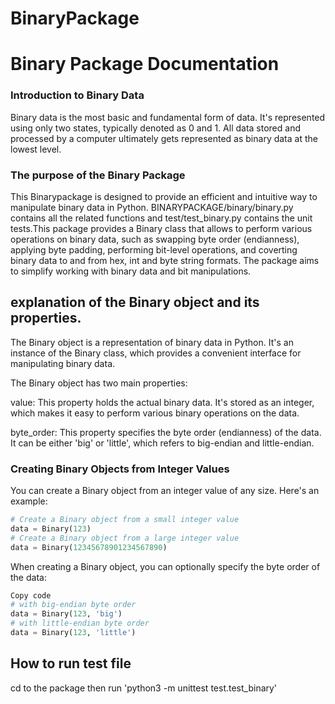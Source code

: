 # BinaryPackage #
# Binary Package Documentation #
### Introduction to Binary Data ###
Binary data is the most basic and fundamental form of data. It's represented using only two states, typically denoted as 0 and 1. All data stored and processed by a computer ultimately gets represented as binary data at the lowest level.

### The purpose of the Binary Package ###
This Binarypackage is designed to provide an efficient and intuitive way to manipulate binary data in Python. BINARYPACKAGE/binary/binary.py contains all the related functions and test/test_binary.py contains the unit tests.This package provides a Binary class that allows to perform various operations on binary data, such as swapping byte order (endianness), applying byte padding, performing bit-level operations, and coverting binary data to and from hex, int and byte string formats. The package aims to simplify working with binary data and bit manipulations. 

## explanation of the Binary object and its properties. ##

The Binary object is a representation of binary data in Python. It's an instance of the Binary class, which provides a convenient interface for manipulating binary data.

The Binary object has two main properties:

value: This property holds the actual binary data. It's stored as an integer, which makes it easy to perform various binary operations on the data.

byte_order: This property specifies the byte order (endianness) of the data. It can be either 'big' or 'little', which refers to big-endian and little-endian.

### Creating Binary Objects from Integer Values ###
You can create a Binary object from an integer value of any size. Here's an example:

```python
# Create a Binary object from a small integer value
data = Binary(123)
# Create a Binary object from a large integer value
data = Binary(12345678901234567890)
```

When creating a Binary object, you can optionally specify the byte order of the data:

```python
Copy code
# with big-endian byte order
data = Binary(123, 'big')
# with little-endian byte order
data = Binary(123, 'little')
```

## How to run test file ##

cd to the package then run 'python3 -m unittest test.test_binary'